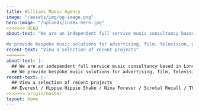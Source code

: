 ```yaml
---
title: Williams Music Agency
image: "/assets/img/og-image.png"
hero-image: "/uploads/index-hero.jpg"
<<<<<<< HEAD
about-text: "We are an independent full service music consultancy based in London.

We provide bespoke music solutions for advertising, film, television, games, brand identity, digital and interactive media."
recent-text: "View a selection of recent projects"
=======
about-text: |-
  ## We are an independent full service music consultancy based in London.
  ## We provide bespoke music solutions for advertising, film, television, games, brand identity, digital and interactive media.
recent-text: |-
  ## View a selection of recent projects
  ## Everest / Hippie Hippie Shake / Nina Forever / Scrotal Recall / The Guvnors / Set Fire to the Stars / Pride  / Almost Married / Abducted / Pantani / The Two Faces of January / Rush / Closed Circuit / About Time / The Battle of the Sexes / You Are Me / Trance / Restless  / The Sweeney  /  What If
>>>>>>> origin/master
layout: home
---
```


